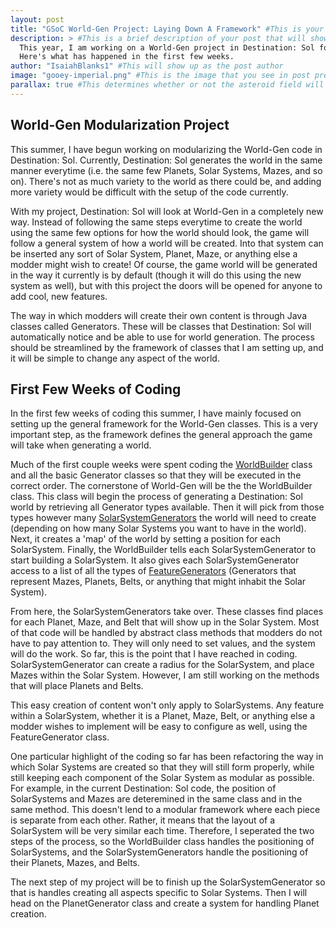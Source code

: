 ```yaml
---
layout: post
title: "GSoC World-Gen Project: Laying Down A Framework" #This is your post tile
description: > #This is a brief description of your post that will show up in post previews.
  This year, I am working on a World-Gen project in Destination: Sol for Google Summer of Code.
  Here's what has happened in the first few weeks.
author: "IsaiahBlanks1" #This will show up as the post author
image: "gooey-imperial.png" #This is the image that you see in post previews
parallax: true #This determines whether or not the asteroid field will appear
---
```




World-Gen Modularization Project
--------------------------------
This summer, I have begun working on modularizing the World-Gen code in Destination: Sol. Currently, Destination: Sol generates the world in the same manner everytime (i.e. the same few Planets, Solar Systems, Mazes, and so on). There's not as much variety to the world as there could be, and adding more variety would be difficult with the setup of the code currently.

With my project, Destination: Sol will look at World-Gen in a completely new way. Instead of following the same steps everytime to create the world using the same few options for how the world should look, the game will follow a general system of how a world will be created. Into that system can be inserted any sort of Solar System, Planet, Maze, or anything else a modder might wish to create! Of course, the game world will be generated in the way it currently is by default (though it will do this using the new system as well), but with this project the doors will be opened for anyone to add cool, new features.

The way in which modders will create their own content is through Java classes called Generators. These will be classes that Destination: Sol will automatically notice and be able to use for world generation. The process should be streamlined by the framework of classes that I am setting up, and it will be simple to change any aspect of the world. 

First Few Weeks of Coding
-------------------------

In the first few weeks of coding this summer, I have mainly focused on setting up the general framework for the World-Gen classes. This is a very important step, as the framework defines the general approach the game will take when generating a world. 

Much of the first couple weeks were spent coding the [WorldBuilder](https://github.com/MovingBlocks/DestinationSol/blob/fa5bad01c0d738ca543b16d636baa68b2355e4de/engine/src/main/java/org/destinationsol/world/WorldBuilder.java) class and all the basic Generator classes so that they will be executed in the correct order. The cornerstone of World-Gen will be the the WorldBuilder class. This class will begin the process of generating a Destination: Sol world by retrieving all Generator types available. Then it will pick from those types however many [SolarSystemGenerators](https://github.com/MovingBlocks/DestinationSol/blob/fa5bad01c0d738ca543b16d636baa68b2355e4de/engine/src/main/java/org/destinationsol/world/generators/SolarSystemGenerator.java) the world will need to create (depending on how many Solar Systems you want to have in the world). Next, it creates a 'map' of the world by setting a position for each SolarSystem. Finally, the WorldBuilder tells each SolarSystemGenerator to start building a SolarSystem. It also gives each SolarSystemGenerator access to a list of all the types of [FeatureGenerators](https://github.com/MovingBlocks/DestinationSol/blob/gsoc2021/engine/src/main/java/org/destinationsol/world/generators/FeatureGenerator.java) (Generators that represent Mazes, Planets, Belts, or anything that might inhabit the Solar System). 

From here, the SolarSystemGenerators take over. These classes find places for each Planet, Maze, and Belt that will show up in the Solar System. Most of that code will be handled by abstract class methods that modders do not have to pay attention to. They will only need to set values, and the system will do the work. So far, this is the point that I have reached in coding. SolarSystemGenerator can create a radius for the SolarSystem, and place Mazes within the Solar System. However, I am still working on the methods that will place Planets and Belts.

This easy creation of content won't only apply to SolarSystems. Any feature within a SolarSystem, whether it is a Planet, Maze, Belt, or anything else a modder wishes to implement will be easy to configure as well, using the FeatureGenerator class. 

One particular highlight of the coding so far has been refactoring the way in which Solar Systems are created so that they will still form properly, while still keeping each component of the Solar System as modular as possible. For example, in the current Destination: Sol code, the position of SolarSystems and Mazes are deteremined in the same class and in the same method. This doesn't lend to a modular framework where each piece is separate from each other. Rather, it means that the layout of a SolarSystem will be very similar each time. Therefore, I seperated the two steps of the process, so the WorldBuilder class handles the positioning of SolarSystems, and the SolarSystemGenerators handle the positioning of their Planets, Mazes, and Belts.

The next step of my project will be to finish up the SolarSystemGenerator so that is handles creating all aspects specific to Solar Systems. Then I will head on the PlanetGenerator class and create a system for handling Planet creation. 



